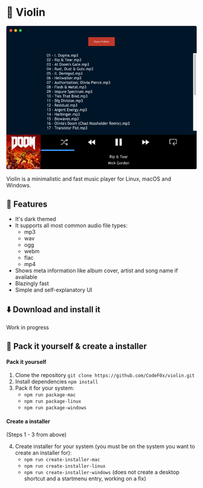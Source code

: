 # 🎼 Violin

![screenshot](docs/images/screenshot.png)

Violin is a minimalistic and fast music player for Linux, macOS and Windows.

## 📓 Features

- It's dark themed
- It supports all most common audio file types:
  - mp3
  - wav
  - ogg
  - webm
  - flac
  - mp4
- Shows meta information like album cover, artist and song name if available
- Blazingly fast
- Simple and self-explanatory UI

## ⬇️ Download and install it

Work in progress

## 🔨 Pack it yourself & create a installer

#### Pack it yourself

1. Clone the repository `git clone https://github.com/CodeF0x/violin.git`
2. Install dependencies `npm install`
3. Pack it for your system:
   - `npm run package-mac`
   - `npm run package-linux`
   - `npm run package-windows`

#### Create a installer

(Steps 1 - 3 from above)

4. Create installer for your system (you must be on the system you want to create an installer for):
   - `npm run create-installer-mac`
   - `npm run create-installer-linux`
   - `npm run create-installer-windows` (does not create a desktop shortcut and a startmenu entry, working on a fix)
